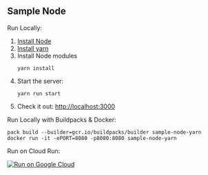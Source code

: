 Sample Node
-----------

Run Locally:
1. [Install Node](https://nodejs.org/en/download/)
1. [Install yarn](https://classic.yarnpkg.com/en/docs/install/)
1. Install Node modules
    ```
    yarn install
    ```
1. Start the server:
    ```
    yarn run start
    ```
1. Check it out: [http://localhost:3000](http://localhost:3000)

Run Locally with Buildpacks & Docker:
```
pack build --builder=gcr.io/buildpacks/builder sample-node-yarn
docker run -it -ePORT=8080 -p8080:8080 sample-node-yarn
```

Run on Cloud Run:

[![Run on Google Cloud](https://deploy.cloud.run/button.svg)](https://deploy.cloud.run)

